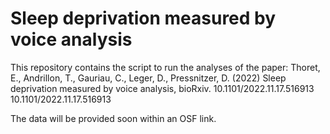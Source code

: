 # Sleep deprivation measured by voice analysis

This repository contains the script to run the analyses of the paper: Thoret, E., Andrillon, T., Gauriau, C., Leger, D., Pressnitzer, D. (2022) Sleep deprivation measured by voice analysis, bioRxiv. 10.1101/2022.11.17.516913 10.1101/2022.11.17.516913

The data will be provided soon within an OSF link.
